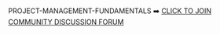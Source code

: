 PROJECT-MANAGEMENT-FUNDAMENTALS ➡️ [CLICK TO JOIN COMMUNITY DISCUSSION FORUM](https://chat.whatsapp.com/CC3IBP57pe47TwT8SQ6aDV)
